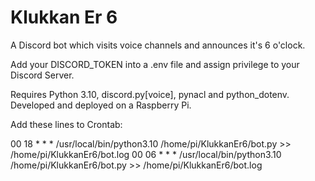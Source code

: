 # Klukkan Er 6
A Discord bot which visits voice channels and announces it's 6 o'clock.

Add your DISCORD_TOKEN into a .env file and assign privilege to your Discord Server.

Requires Python 3.10, discord.py[voice], pynacl and python_dotenv. Developed and deployed on a Raspberry Pi.

Add these lines to Crontab:

00 18 * * * /usr/local/bin/python3.10 /home/pi/KlukkanEr6/bot.py >> /home/pi/KlukkanEr6/bot.log
00 06 * * * /usr/local/bin/python3.10 /home/pi/KlukkanEr6/bot.py >> /home/pi/KlukkanEr6/bot.log
